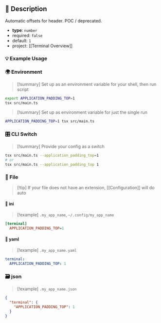 ## 📜 Description

Automatic offsets for header. POC / deprecated.

- **type**: `number`
- required: `false`
- default: `1`
- project: [[Terminal Overview]]

### 💡 Example Usage

### 🌍 Environment

> [!summary] Set up as an environment variable for your shell, then run script
```bash
export APPLICATION_PADDING_TOP=1
tsx src/main.ts
```
> [!summary] Set up as environment variable for just the single run

```bash
APPLICATION_PADDING_TOP=1 tsx src/main.ts
```
### 🎛️ CLI Switch

> [!summary] Provide your config as a switch
```bash
tsx src/main.ts --application_padding_top=1
# or
tsx src/main.ts --application_padding_top 1
```
### 📁 File
> [!tip] If your file does not have an extension, [[Configuration]] will do auto
#### 📘 ini

> [!example] 
> `.my_app_name`, `~/.config/my_app_name`

```ini
[terminal]
  APPLICATION_PADDING_TOP=1
```
#### 📄 yaml

> [!example]
> `.my_app_name.yaml`

```yaml
terminal:
  APPLICATION_PADDING_TOP: 1
```
### 🗃️ json

> [!example]
> `.my_app_name.json`

```json
{
  "terminal": {
    "APPLICATION_PADDING_TOP": 1
  }
}
```